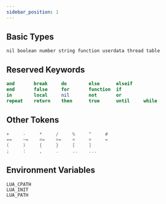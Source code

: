 ```yaml
---
sidebar_position: 1
---
```


## Basic Types

```
nil boolean number string function userdata thread table
```

## Reserved Keywords

```lua
and       break     do        else      elseif
end       false     for       function  if
in        local     nil       not       or
repeat    return    then      true      until     while
```

## Other Tokens

```lua
+     -     *     /     %     ^     #
==    ~=    <=    >=    <     >     =
(     )     {     }     [     ]
;     :     ,     .     ..    ...
```

## Environment Variables

```
LUA_CPATH
LUA_INIT
LUA_PATH
```
